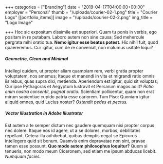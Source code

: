 +++
categories = ["Branding"]
date = "2019-04-17T04:00:00+00:00"
employer = "Personal"
thumb = "/uploads/courier-02-1.png"
title = "Courier Logo"
[[portfolio_items]]
image = "/uploads/courier-02-2.png"
img_title = "Logo Image"

+++
Hoc sic expositum dissimile est superiori. Quam tu ponis in verbis, ego positam in re putabam. Laboro autem non sine causa; Sed mehercule pergrata mihi oratio tua. **Nemo igitur esse beatus potest.** Hic nihil fuit, quod quaereremus. Cur igitur, cum de re conveniat, non malumus usitate loqui?

##### Geometric, Clean and Minimal

Intellegi quidem, ut propter aliam quampiam rem, verbi gratia propter voluptatem, nos amemus; Itaque et manendi in vita et migrandi ratio omnis iis rebus, quas supra dixi, metienda. Aperiendum est igitur, quid sit voluptas; Cur ipse Pythagoras et Aegyptum lustravit et Persarum magos adiit? _Ratio enim nostra consentit, pugnat oratio._ Scientiam pollicentur, quam non erat mirum sapientiae cupido patria esse cariorem. Tum Piso: Quoniam igitur aliquid omnes, quid Lucius noster? _Ostendit pedes et pectus._

##### Vector Illustration in Adobe Illustrator

Est autem a te semper dictum nec gaudere quemquam nisi propter corpus nec dolere. Itaque eos id agere, ut a se dolores, morbos, debilitates repellant. Cetera illa adhibebat, quibus demptis negat se Epicurus intellegere quid sit bonum. Quamvis enim depravatae non sint, pravae tamen esse possunt. **Quo modo autem philosophus loquitur?** Quem si tenueris, non modo meum Ciceronem, sed etiam me ipsum abducas licebit. _Numquam facies._